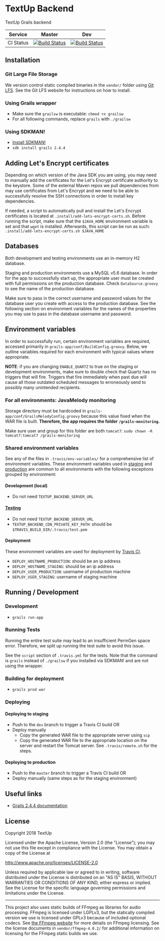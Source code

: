 # TextUp Backend

TextUp Grails backend

| Service | Master | Dev |
| --- | --- | --- |
| CI Status | [![Build Status](https://travis-ci.org/TextUp/textup-backend.svg?branch=master)](https://travis-ci.org/TextUp/textup-backend) | [![Build Status](https://travis-ci.org/TextUp/textup-backend.svg?branch=dev)](https://travis-ci.org/TextUp/textup-backend) |

## Installation

### Git Large File Storage

We version control static compiled binaries in the `vendor/` folder using [Git LFS](https://git-lfs.github.com/). See the Git LFS website for instructions on how to install.

### Using Grails wrapper

* Make sure the `grailsw` is executable: `chmod +x grailsw`
* For all following commands, replace `grails` with `./grailsw`

### Using SDKMAN!

* [Install SDKMAN!](http://sdkman.io/install.html)
* `sdk install grails 2.4.4`

## Adding Let's Encrypt certificates

Depending on which version of the Java SDK you are using, you may need to manually add the certificates for the Let's Encrypt certificate authority to the keystore. Some of the external Maven repos we pull dependencies from may use certificates from Let's Encrypt and we need to be able to successfully resolve the SSH connections in order to install key dependencies.

If needed, a script to automatically pull and install the Let's Encrypt certificates is located at `.install/add-lets-encrypt-certs.sh`. Before running the script, make sure that the `$JAVA_HOME` environment variable is set and that `wget` is installed. Afterwards, this script can be run as such: `.install/add-lets-encrypt-certs.sh $JAVA_HOME`

## Databases

Both development and testing environments use an in-memory H2 database.

Staging and production environments use a MySQL v5.6 database. In order for the app to successfully start up, the appropriate user must be created with full permissions on the production database. Check `DataSource.groovy` to see the name of the production database.

Make sure to pass in the correct username and password values for the database user you create with access to the production database. See the following section on environment variables for the names of the properties you may use to pass in the database username and password.

## Environment variables

In order to successfully run, certain environment variables are required, accessed primarily in `grails-app/conf/BuildConfig.groovy`. Below, we outline variables required for each environment with typical values where appropriate.

**NOTE**: if you are changing `ENABLE_QUARTZ` to true on the staging or development environments, make sure to double check that Quartz has no triggers that will fire. Triggers that fire immediately when past due will cause all those outdated scheduled messages to erroneously send to possibly many unintended recipients.

### For all environments: JavaMelody monitoring

Storage directory must be hardcoded in `grails-app/conf/GrailsMelodyConfig.groovy` because this value fixed when the WAR file is built. **Therefore, the app requires the folder `/grails-monitoring`.**

Make sure user and group for this folder are both `tomcat7`: `sudo chown -R tomcat7:tomcat7 /grails-monitoring`

### Shared environment variables

See any of the files in `.travis/env-variables/` for a comprehensive list of environment variables. These environment variables used in [staging](https://dev.textup.org) and [production](https://v2.textup.org) are common to all environments with the following exceptions grouped by environment:

#### Development (local)

* Do not need `TEXTUP_BACKEND_SERVER_URL`

#### [Testing](https://travis-ci.org/TextUp/textup-backend)

* Do not need `TEXTUP_BACKEND_SERVER_URL`
* `TEXTUP_BACKEND_CDN_PRIVATE_KEY_PATH`: should be `$TRAVIS_BUILD_DIR/.travis/test.pem`

#### Deployment

These environment variables are used for deployment by [Travis CI](https://travis-ci.org/TextUp/textup-backend).

* `DEPLOY_HOSTNAME_PRODUCTION`: should be an ip address
* `DEPLOY_HOSTNAME_STAGING`: should be an ip address
* `DEPLOY_USER_PRODUCTION`: username of production machine
* `DEPLOY_USER_STAGING`: username of staging machine

## Running / Development

### Development

* `grails run-app`

### Running Tests

Running the entire test suite may lead to an insufficient PermGen space error. Therefore, we split up running the test suite to avoid this issue.

See the `script` section of `.travis.yml` for the tests. Note that the command is `grails` instead of `./grailsw` if you installed via SDKMAN! and are not using the wrapper.

### Building for deployment

* `grails prod war`

### Deploying

#### Deploying to staging

* Push to the `dev` branch to trigger a Travis CI build OR
* Deploy manually
    * Copy the generated WAR file to the appropriate server using `scp`
    * Copy the generated WAR file to the appropriate location on the server and restart the Tomcat server. See `.travis/remote.sh` for the steps.

#### Deploying to production

* Push to the `master` branch to trigger a Travis CI build OR
* Deploy manually (same steps as for the staging environment)

## Useful links

* [Grails 2.4.4 documentation](https://grails.github.io/grails2-doc/2.4.4/index.html)

## License

Copyright 2018 TextUp

Licensed under the Apache License, Version 2.0 (the "License");
you may not use this file except in compliance with the License.
You may obtain a copy of the License at

  http://www.apache.org/licenses/LICENSE-2.0

Unless required by applicable law or agreed to in writing, software
distributed under the License is distributed on an "AS IS" BASIS,
WITHOUT WARRANTIES OR CONDITIONS OF ANY KIND, either express or implied.
See the License for the specific language governing permissions and
limitations under the License.

---

This project also uses static builds of FFmpeg as libraries for audio processing. FFmpeg is licensed under LGPLv3, but the statically compiled version we use is licensed under GPLv3 because of included optional codecs. See [the FFmpeg website](http://ffmpeg.org/legal.html) for more details on FFmpeg licensing. See the license documents in `vendor/ffmpeg-4.0.2/` for additional information on licensing for the FFmpeg static builds we use.
